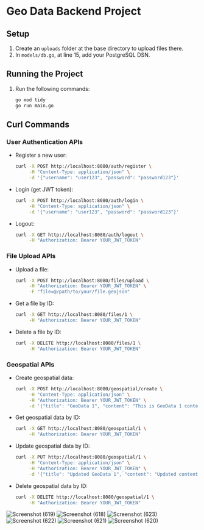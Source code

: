 # Geo Data Backend Project

## Setup

1. Create an `uploads` folder at the base directory to upload files there.
2. In `models/db.go`, at line 15, add your PostgreSQL DSN.

## Running the Project

1. Run the following commands:
    ```bash
    go mod tidy
    go run main.go
    ```

## Curl Commands

### User Authentication APIs

- Register a new user:
    ```bash
    curl -X POST http://localhost:8080/auth/register \
         -H "Content-Type: application/json" \
         -d '{"username": "user123", "password": "password123"}'
    ```

- Login (get JWT token):
    ```bash
    curl -X POST http://localhost:8080/auth/login \
         -H "Content-Type: application/json" \
         -d '{"username": "user123", "password": "password123"}'
    ```

- Logout:
    ```bash
    curl -X GET http://localhost:8080/auth/logout \
         -H "Authorization: Bearer YOUR_JWT_TOKEN"
    ```

### File Upload APIs

- Upload a file:
    ```bash
    curl -X POST http://localhost:8080/files/upload \
         -H "Authorization: Bearer YOUR_JWT_TOKEN" \
         -F "file=@/path/to/your/file.geojson"
    ```

- Get a file by ID:
    ```bash
    curl -X GET http://localhost:8080/files/1 \
         -H "Authorization: Bearer YOUR_JWT_TOKEN"
    ```

- Delete a file by ID:
    ```bash
    curl -X DELETE http://localhost:8080/files/1 \
         -H "Authorization: Bearer YOUR_JWT_TOKEN"
    ```

### Geospatial APIs

- Create geospatial data:
    ```bash
    curl -X POST http://localhost:8080/geospatial/create \
         -H "Content-Type: application/json" \
         -H "Authorization: Bearer YOUR_JWT_TOKEN" \
         -d '{"title": "GeoData 1", "content": "This is GeoData 1 content"}'
    ```

- Get geospatial data by ID:
    ```bash
    curl -X GET http://localhost:8080/geospatial/1 \
         -H "Authorization: Bearer YOUR_JWT_TOKEN"
    ```

- Update geospatial data by ID:
    ```bash
    curl -X PUT http://localhost:8080/geospatial/1 \
         -H "Content-Type: application/json" \
         -H "Authorization: Bearer YOUR_JWT_TOKEN" \
         -d '{"title": "Updated GeoData 1", "content": "Updated content"}'
    ```

- Delete geospatial data by ID:
    ```bash
    curl -X DELETE http://localhost:8080/geospatial/1 \
         -H "Authorization: Bearer YOUR_JWT_TOKEN"
    ```

![Screenshot (619)](https://github.com/singhsourav1766/geo-data-backend/assets/121311381/2d17b96b-276e-48b5-a94b-9a3a1d4dbd3e)
![Screenshot (618)](https://github.com/singhsourav1766/geo-data-backend/assets/121311381/f1a00421-9d1e-4899-8101-e9b5b2634705)
![Screenshot (623)](https://github.com/singhsourav1766/geo-data-backend/assets/121311381/db47b6dd-bb85-4cfb-a417-461e0138b698)
![Screenshot (622)](https://github.com/singhsourav1766/geo-data-backend/assets/121311381/746c0e7a-6727-412d-a352-4ca9edea92a7)
![Screenshot (621)](https://github.com/singhsourav1766/geo-data-backend/assets/121311381/c7856c41-7feb-4661-8370-6e72cd5773c8)
![Screenshot (620)](https://github.com/singhsourav1766/geo-data-backend/assets/121311381/e66c5dc9-c421-4578-a000-9376c4a34c39)


